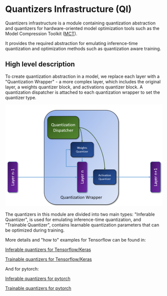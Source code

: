 # Quantizers Infrastructure (QI)

Quantizers infrastructure is a module containing quantization abstraction and quantizers for hardware-oriented model optimization tools such as the Model Compression Toolkit ([MCT](https://github.com/sony/model_optimization)).

It provides the required abstraction for emulating inference-time quantization and optimization methods such as quantization aware training. 

## High level description

To create quantization abstraction in a model,
we replace each layer with a "Quantization Wrapper" - a more complex layer, which includes the original layer, a weights quantizer block, and activations quantizer block. A quantization dispatcher is attached to each quantization wrapper to set the quantizer type.

<img src="../../docsrc/images/quantization_infra.png" width="700">

The quantizers in this module are divided into two main types:
"Inferable Quantizer", is used for emulating inference-time quantization, and "Trainable Quantizer", contains learnable quantization parameters that can be optimized during training.

More details and "how to" examples for Tensorflow can be found in:

[Inferable quantizers for Tensorflow/Keras](keras/inferable_quantizers/README.md)

[Trainable quantizers for Tensorflow/Keras](keras/README.md)

And for pytorch:

[Inferable quantizers for pytorch](pytorch/inferable_quantizers/README.md)

[Trainable quantizers for pytorch](pytorch/README.md)

  



